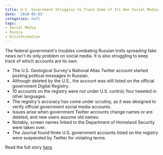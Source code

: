 ```yaml
---
title: U.S. Government Struggles to Track Some of Its Own Social Media Accounts
date: '2018-05-03'
categories: null
tags:
- Social Media
- Russia
- Disinformation
---
```

The federal government's troubles combating Russian trolls spreading fake news isn't its only problem on social media. It is also struggling to keep track of which accounts are its own.

- The U.S. Geological Survey's National Atlas Twitter account started posting political messages in Russian.
- Although deleted by the U.S., the account was still listed on the official government Digital Registry.
- 10 accounts on the registry were not under U.S. control; four tweeted in other languages.
- The registry's accuracy has come under scrutiny, as it was designed to verify official government social media accounts.
- Issues arise when government Twitter accounts change names or are deleted, and new users assume old names.
- Notably, screen names linked to the Department of Homeland Security were taken over.
- The Journal found three U.S. government accounts listed on the registry were suspended by Twitter for violating terms.

Read the full story [here](https://www.wsj.com/articles/u-s-government-struggles-to-track-some-of-its-own-social-media-accounts-1525339800).